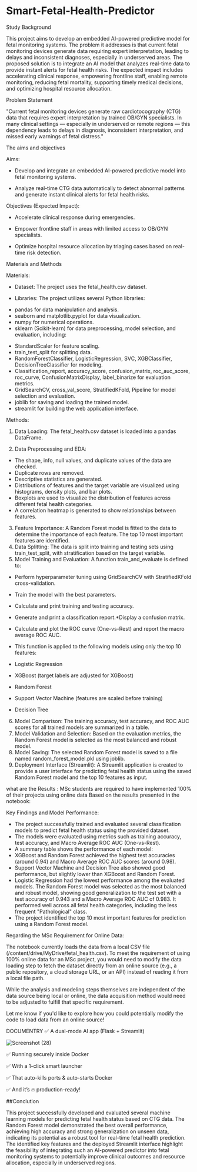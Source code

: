 # Smart-Fetal-Health-Predictor

Study Background

This project aims to develop an embedded AI-powered predictive model for fetal monitoring systems. The problem it addresses is that current fetal monitoring devices generate data requiring expert interpretation, leading to delays and inconsistent diagnoses, especially in underserved areas. The proposed solution is to integrate an AI model that analyzes real-time data to provide instant alerts for fetal health risks. The expected impact includes accelerating clinical response, empowering frontline staff, enabling remote monitoring, reducing fetal mortality, supporting timely medical decisions, and optimizing hospital resource allocation.


Problem Statement

"Current fetal monitoring devices generate raw cardiotocography (CTG) data that requires expert interpretation by trained OB/GYN specialists. In many clinical settings — especially in underserved or remote regions — this dependency leads to delays in diagnosis, inconsistent interpretation, and missed early warnings of fetal distress."


The aims and objectives

Aims:

* Develop and integrate an embedded AI-powered predictive model into fetal monitoring systems.

* Analyze real-time CTG data automatically to detect abnormal patterns and generate instant clinical alerts for fetal health risks.

Objectives (Expected Impact):

* Accelerate clinical response during emergencies.

* Empower frontline staff in areas with limited access to OB/GYN specialists.

* Optimize hospital resource allocation by triaging cases based on real-time risk detection.

Materials and Methods

Materials:

 * Dataset: The project uses the fetal_health.csv dataset.

 * Libraries: The project utilizes several Python libraries:
  - pandas for data manipulation and analysis.
  - seaborn and matplotlib.pyplot for data visualization.
  - numpy for numerical operations.
  - sklearn (Scikit-learn) for data preprocessing, model selection, and evaluation, including:
  * StandardScaler for feature scaling.
  * train_test_split for splitting data.
  * RandomForestClassifier,     LogisticRegression, SVC, XGBClassifier, DecisionTreeClassifier for modeling.
  * Classification_report, accuracy_score, confusion_matrix, roc_auc_score, roc_curve, ConfusionMatrixDisplay, label_binarize for evaluation metrics.
  * GridSearchCV, cross_val_score, StratifiedKFold, Pipeline for model selection and evaluation.
* joblib for saving and loading the trained model.
* streamlit for building the web application interface.

Methods:

1. Data Loading: The fetal_health.csv dataset is loaded into a pandas DataFrame.

2. Data Preprocessing and EDA:

* The shape, info, null values, and duplicate values of the data are checked.
* Duplicate rows are removed.
* Descriptive statistics are generated.
* Distributions of features and the target variable are visualized using histograms, density plots, and bar plots.
* Boxplots are used to visualize the distribution of features across different fetal health categories.
* A correlation heatmap is generated to show relationships between features.
3. Feature Importance: A Random Forest model is fitted to the data to determine the importance of each feature. The top 10 most important features are identified.
4. Data Splitting: The data is split into training and testing sets using train_test_split, with stratification based on the target variable.
5. Model Training and Evaluation: A function train_and_evaluate is defined to:
* Perform hyperparameter tuning using GridSearchCV with StratifiedKFold cross-validation.
* Train the model with the best parameters.
* Calculate and print training and testing accuracy.
* Generate and print a classification report.*Display a confusion matrix.
* Calculate and plot the ROC curve (One-vs-Rest) and report the macro average ROC AUC.
* This function is applied to the following models using only the top 10 features:

 * Logistic Regression
 * XGBoost (target labels are adjusted for XGBoost)
 * Random Forest
 * Support Vector Machine (features are scaled before training)
 * Decision Tree

6. Model Comparison: The training accuracy, test accuracy, and ROC AUC scores for all trained models are summarized in a table.
7. Model Validation and Selection: Based on the evaluation metrics, the Random Forest model is selected as the most balanced and robust model.
8. Model Saving: The selected Random Forest model is saved to a file named random_forest_model.pkl using joblib.
9. Deployment Interface (Streamlit): A Streamlit application is created to provide a user interface for predicting fetal health status using the saved Random Forest model and the top 10 features as input.

what are the Results : MSc students are required to have implemented 100% of their projects using online data
Based on the results presented in the notebook:

Key Findings and Model Performance:

* The project successfully trained and evaluated several classification models to predict fetal health status using the provided dataset.
* The models were evaluated using metrics such as training accuracy, test accuracy, and Macro Average ROC AUC (One-vs-Rest).
* A summary table shows the performance of each model:
 * XGBoost and Random Forest achieved the highest test accuracies (around 0.94) and Macro Average ROC AUC scores (around 0.98).
 * Support Vector Machine and Decision Tree also showed good performance, but slightly lower than XGBoost and Random Forest.
 * Logistic Regression had the lowest performance among the evaluated models.
The Random Forest model was selected as the most balanced and robust model, showing good generalization to the test set with a test accuracy of 0.943 and a Macro Average ROC AUC of 0.983. It performed well across all fetal health categories, including the less frequent "Pathological" class.
 * The project identified the top 10 most important features for prediction using a Random Forest model.

Regarding the MSc Requirement for Online Data:

The notebook currently loads the data from a local CSV file (/content/drive/MyDrive/fetal_health.csv). To meet the requirement of using 100% online data for an MSc project, you would need to modify the data loading step to fetch the dataset directly from an online source (e.g., a public repository, a cloud storage URL, or an API) instead of reading it from a local file path.

While the analysis and modeling steps themselves are independent of the data source being local or online, the data acquisition method would need to be adjusted to fulfill that specific requirement.

Let me know if you'd like to explore how you could potentially modify the code to load data from an online source!

DOCUMENTRY
✅ A dual-mode AI app (Flask + Streamlit)

![Screenshot (28)](https://github.com/user-attachments/assets/6db3c6fd-f47e-4c21-9237-6c091f23685b)


✅ Running securely inside Docker

✅ With a 1-click smart launcher

✅ That auto-kills ports & auto-starts Docker

✅ And it’s 🔥 production-ready!



##Conclution

This project successfully developed and evaluated several machine learning models for predicting fetal health status based on CTG data. The Random Forest model demonstrated the best overall performance, achieving high accuracy and strong generalization on unseen data, indicating its potential as a robust tool for real-time fetal health prediction. The identified key features and the deployed Streamlit interface highlight the feasibility of integrating such an AI-powered predictor into fetal monitoring systems to potentially improve clinical outcomes and resource allocation, especially in underserved regions.



